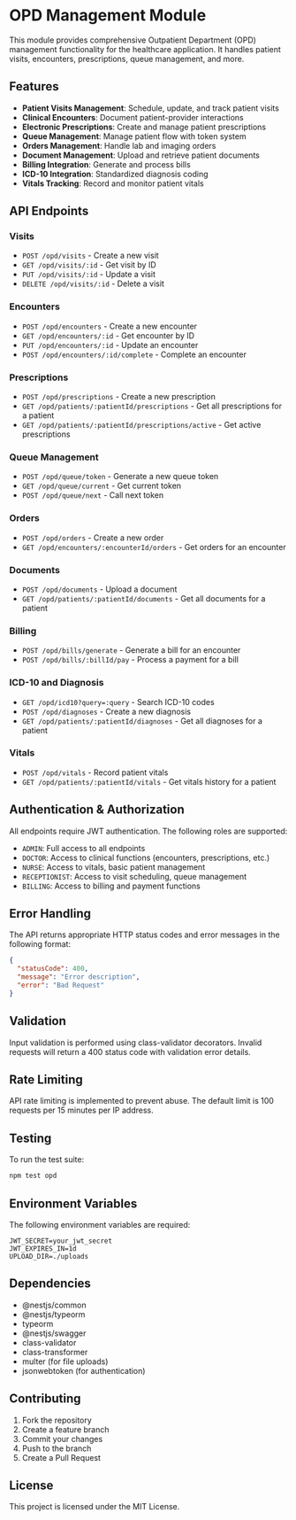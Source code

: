 # OPD Management Module

This module provides comprehensive Outpatient Department (OPD) management functionality for the healthcare application. It handles patient visits, encounters, prescriptions, queue management, and more.

## Features

- **Patient Visits Management**: Schedule, update, and track patient visits
- **Clinical Encounters**: Document patient-provider interactions
- **Electronic Prescriptions**: Create and manage patient prescriptions
- **Queue Management**: Manage patient flow with token system
- **Orders Management**: Handle lab and imaging orders
- **Document Management**: Upload and retrieve patient documents
- **Billing Integration**: Generate and process bills
- **ICD-10 Integration**: Standardized diagnosis coding
- **Vitals Tracking**: Record and monitor patient vitals

## API Endpoints

### Visits
- `POST /opd/visits` - Create a new visit
- `GET /opd/visits/:id` - Get visit by ID
- `PUT /opd/visits/:id` - Update a visit
- `DELETE /opd/visits/:id` - Delete a visit

### Encounters
- `POST /opd/encounters` - Create a new encounter
- `GET /opd/encounters/:id` - Get encounter by ID
- `PUT /opd/encounters/:id` - Update an encounter
- `POST /opd/encounters/:id/complete` - Complete an encounter

### Prescriptions
- `POST /opd/prescriptions` - Create a new prescription
- `GET /opd/patients/:patientId/prescriptions` - Get all prescriptions for a patient
- `GET /opd/patients/:patientId/prescriptions/active` - Get active prescriptions

### Queue Management
- `POST /opd/queue/token` - Generate a new queue token
- `GET /opd/queue/current` - Get current token
- `POST /opd/queue/next` - Call next token

### Orders
- `POST /opd/orders` - Create a new order
- `GET /opd/encounters/:encounterId/orders` - Get orders for an encounter

### Documents
- `POST /opd/documents` - Upload a document
- `GET /opd/patients/:patientId/documents` - Get all documents for a patient

### Billing
- `POST /opd/bills/generate` - Generate a bill for an encounter
- `POST /opd/bills/:billId/pay` - Process a payment for a bill

### ICD-10 and Diagnosis
- `GET /opd/icd10?query=:query` - Search ICD-10 codes
- `POST /opd/diagnoses` - Create a new diagnosis
- `GET /opd/patients/:patientId/diagnoses` - Get all diagnoses for a patient

### Vitals
- `POST /opd/vitals` - Record patient vitals
- `GET /opd/patients/:patientId/vitals` - Get vitals history for a patient

## Authentication & Authorization

All endpoints require JWT authentication. The following roles are supported:

- `ADMIN`: Full access to all endpoints
- `DOCTOR`: Access to clinical functions (encounters, prescriptions, etc.)
- `NURSE`: Access to vitals, basic patient management
- `RECEPTIONIST`: Access to visit scheduling, queue management
- `BILLING`: Access to billing and payment functions

## Error Handling

The API returns appropriate HTTP status codes and error messages in the following format:

```json
{
  "statusCode": 400,
  "message": "Error description",
  "error": "Bad Request"
}
```

## Validation

Input validation is performed using class-validator decorators. Invalid requests will return a 400 status code with validation error details.

## Rate Limiting

API rate limiting is implemented to prevent abuse. The default limit is 100 requests per 15 minutes per IP address.

## Testing

To run the test suite:

```bash
npm test opd
```

## Environment Variables

The following environment variables are required:

```
JWT_SECRET=your_jwt_secret
JWT_EXPIRES_IN=1d
UPLOAD_DIR=./uploads
```

## Dependencies

- @nestjs/common
- @nestjs/typeorm
- typeorm
- @nestjs/swagger
- class-validator
- class-transformer
- multer (for file uploads)
- jsonwebtoken (for authentication)

## Contributing

1. Fork the repository
2. Create a feature branch
3. Commit your changes
4. Push to the branch
5. Create a Pull Request

## License

This project is licensed under the MIT License.
